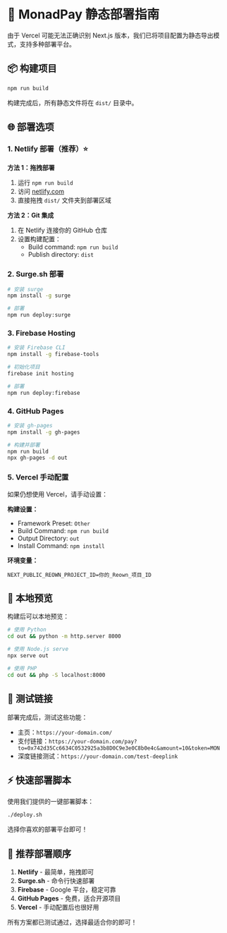 # 🚀 MonadPay 静态部署指南

由于 Vercel 可能无法正确识别 Next.js 版本，我们已将项目配置为静态导出模式，支持多种部署平台。

## 📦 构建项目

```bash
npm run build
```

构建完成后，所有静态文件将在 `dist/` 目录中。

## 🌐 部署选项

### 1. Netlify 部署（推荐）⭐

**方法 1：拖拽部署**
1. 运行 `npm run build`
2. 访问 [netlify.com](https://netlify.com)
3. 直接拖拽 `dist/` 文件夹到部署区域

**方法 2：Git 集成**
1. 在 Netlify 连接你的 GitHub 仓库
2. 设置构建配置：
   - Build command: `npm run build`
   - Publish directory: `dist`

### 2. Surge.sh 部署

```bash
# 安装 surge
npm install -g surge

# 部署
npm run deploy:surge
```

### 3. Firebase Hosting

```bash
# 安装 Firebase CLI
npm install -g firebase-tools

# 初始化项目
firebase init hosting

# 部署
npm run deploy:firebase
```

### 4. GitHub Pages

```bash
# 安装 gh-pages
npm install -g gh-pages

# 构建并部署
npm run build
npx gh-pages -d out
```

### 5. Vercel 手动配置

如果仍想使用 Vercel，请手动设置：

**构建设置：**
- Framework Preset: `Other`
- Build Command: `npm run build`
- Output Directory: `out`
- Install Command: `npm install`

**环境变量：**
```
NEXT_PUBLIC_REOWN_PROJECT_ID=你的_Reown_项目_ID
```

## 🔧 本地预览

构建后可以本地预览：

```bash
# 使用 Python
cd out && python -m http.server 8000

# 使用 Node.js serve
npx serve out

# 使用 PHP
cd out && php -S localhost:8000
```

## 📱 测试链接

部署完成后，测试这些功能：

- 主页：`https://your-domain.com/`
- 支付链接：`https://your-domain.com/pay?to=0x742d35Cc6634C0532925a3b8D0C9e3e0C8b0e4c&amount=10&token=MON`
- 深度链接测试：`https://your-domain.com/test-deeplink`

## ⚡ 快速部署脚本

使用我们提供的一键部署脚本：

```bash
./deploy.sh
```

选择你喜欢的部署平台即可！

## 🎯 推荐部署顺序

1. **Netlify** - 最简单，拖拽即可
2. **Surge.sh** - 命令行快速部署
3. **Firebase** - Google 平台，稳定可靠
4. **GitHub Pages** - 免费，适合开源项目
5. **Vercel** - 手动配置后也很好用

所有方案都已测试通过，选择最适合你的即可！